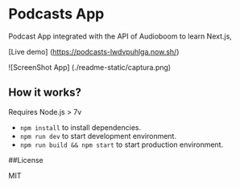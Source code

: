 # Podcasts App

Podcast App integrated with the API of Audioboom to learn Next.js,

[Live demo] (https://podcasts-lwdvpuhlga.now.sh/)

![ScreenShot App] (./readme-static/captura.png)

## How it works?

Requires Node.js > 7v 

* `npm install` to install dependencies.
* `npm run dev` to start development environment.
* `npm run build && npm start` to start production environment. 

##License

MIT